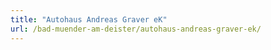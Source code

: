 ```yaml
---
title: "Autohaus Andreas Graver eK"
url: /bad-muender-am-deister/autohaus-andreas-graver-ek/
---
```

